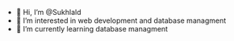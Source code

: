 - 👋 Hi, I’m @Sukhlald
- 👀 I’m interested in web development and database managment
- 🌱 I’m currently learning database managment


<!---
Sukhlald/Sukhlald is a ✨ special ✨ repository because its `README.md` (this file) appears on your GitHub profile.
You can click the Preview link to take a look at your changes.
--->
